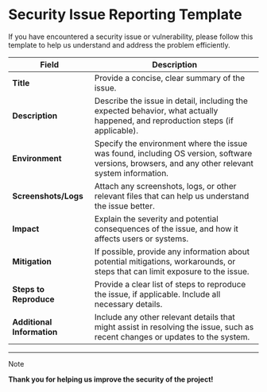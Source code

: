 # Security Issue Reporting Template

If you have encountered a security issue or vulnerability, please follow this template to help us understand and address the problem efficiently.

| **Field**            | **Description**                                                                                          |
|----------------------|----------------------------------------------------------------------------------------------------------|
| **Title**            | Provide a concise, clear summary of the issue.                                                           |
| **Description**      | Describe the issue in detail, including the expected behavior, what actually happened, and reproduction steps (if applicable). |
| **Environment**      | Specify the environment where the issue was found, including OS version, software versions, browsers, and any other relevant system information. |
| **Screenshots/Logs** | Attach any screenshots, logs, or other relevant files that can help us understand the issue better.       |
| **Impact**           | Explain the severity and potential consequences of the issue, and how it affects users or systems.        |
| **Mitigation**       | If possible, provide any information about potential mitigations, workarounds, or steps that can limit exposure to the issue. |
| **Steps to Reproduce** | Provide a clear list of steps to reproduce the issue, if applicable. Include all necessary details.        |
| **Additional Information** | Include any other relevant details that might assist in resolving the issue, such as recent changes or updates to the system. |

---

> [!NOTE]  
**Thank you for helping us improve the security of the project!**
